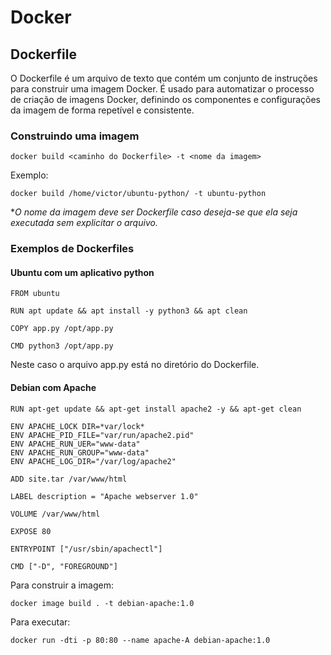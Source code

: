 # Docker

## Dockerfile

O Dockerfile é um arquivo de texto que contém um conjunto de instruções para construir uma imagem Docker. É usado para automatizar o processo de criação de imagens Docker, definindo os componentes e configurações da imagem de forma repetível e consistente.

### Construindo uma imagem

```
docker build <caminho do Dockerfile> -t <nome da imagem>
```

Exemplo:

```
docker build /home/victor/ubuntu-python/ -t ubuntu-python
```
**O nome da imagem deve ser Dockerfile caso deseja-se que ela seja executada sem explicitar o arquivo.*

### Exemplos de Dockerfiles

#### Ubuntu com um aplicativo python

```
FROM ubuntu

RUN apt update && apt install -y python3 && apt clean

COPY app.py /opt/app.py

CMD python3 /opt/app.py
```
Neste caso o arquivo app.py está no diretório do Dockerfile.

#### Debian com Apache

```
RUN apt-get update && apt-get install apache2 -y && apt-get clean

ENV APACHE_LOCK DIR=*var/lock*
ENV APACHE_PID_FILE="var/run/apache2.pid"
ENV APACHE_RUN_UER="www-data"
ENV APACHE_RUN_GROUP="www-data"
ENV APACHE_LOG_DIR="/var/log/apache2"

ADD site.tar /var/www/html

LABEL description = "Apache webserver 1.0"

VOLUME /var/www/html

EXPOSE 80

ENTRYPOINT ["/usr/sbin/apachectl"]

CMD ["-D", "FOREGROUND"]
```

Para construir a imagem:

```
docker image build . -t debian-apache:1.0
```

Para executar:

```
docker run -dti -p 80:80 --name apache-A debian-apache:1.0
```


